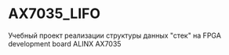 # AX7035_LIFO
Учебный проект реализации структуры данных "стек" на FPGA development board ALINX AX7035
